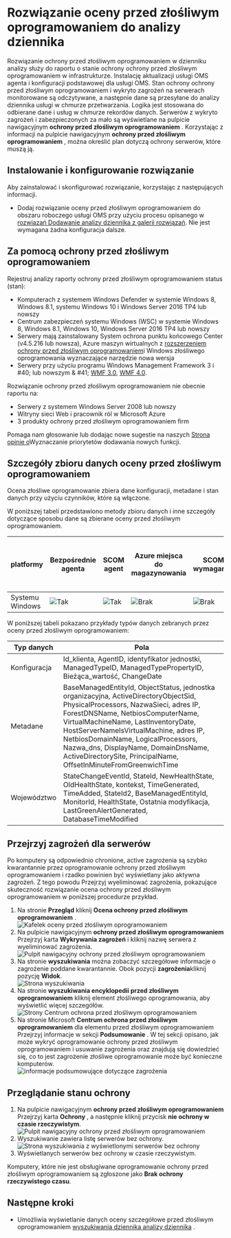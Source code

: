 <properties
    pageTitle="Rozwiązanie ocena złośliwego oprogramowania do analizy dziennika | Microsoft Azure"
    description="Rozwiązanie ochrony przed złośliwym oprogramowaniem w dzienniku analizy służy do raportu o stanie ochrony ochrony przed złośliwym oprogramowaniem w infrastrukturze."
    services="log-analytics"
    documentationCenter=""
    authors="bandersmsft"
    manager="jwhit"
    editor=""/>

<tags
    ms.service="log-analytics"
    ms.workload="na"
    ms.tgt_pltfrm="na"
    ms.devlang="na"
    ms.topic="article"
    ms.date="10/10/2016"
    ms.author="banders"/>

# <a name="malware-assessment-solution-in-log-analytics"></a>Rozwiązanie oceny przed złośliwym oprogramowaniem do analizy dziennika


Rozwiązanie ochrony przed złośliwym oprogramowaniem w dzienniku analizy służy do raportu o stanie ochrony ochrony przed złośliwym oprogramowaniem w infrastrukturze. Instalację aktualizacji usługi OMS agenta i konfiguracji podstawowej dla usługi OMS. Stan ochrony ochrony przed złośliwym oprogramowaniem i wykryto zagrożeń na serwerach monitorowane są odczytywane, a następnie dane są przesyłane do analizy dziennika usługi w chmurze przetwarzania. Logika jest stosowana do odbierane dane i usług w chmurze rekordów danych. Serwerów z wykryto zagrożeń i zabezpieczonych za mało są wyświetlane na pulpicie nawigacyjnym **ochrony przed złośliwym oprogramowaniem** . Korzystając z informacji na pulpicie nawigacyjnym **ochrony przed złośliwym oprogramowaniem** , można określić plan dotyczą ochrony serwerów, które muszą ją.

## <a name="installing-and-configuring-the-solution"></a>Instalowanie i konfigurowanie rozwiązanie
Aby zainstalować i skonfigurować rozwiązanie, korzystając z następujących informacji.

- Dodaj rozwiązanie oceny przed złośliwym oprogramowaniem do obszaru roboczego usługi OMS przy użyciu procesu opisanego w [rozwiązań Dodawanie analizy dziennika z galerii rozwiązań](log-analytics-add-solutions.md).  Nie jest wymagana żadna konfiguracja dalsze.


## <a name="use-antimalware"></a>Za pomocą ochrony przed złośliwym oprogramowaniem

Rejestruj analizy raporty ochrony przed złośliwym oprogramowaniem status (stan):

- Komputerach z systemem Windows Defender w systemie Windows 8, Windows 8.1, systemu Windows 10 i Windows Server 2016 TP4 lub nowszy
- Centrum zabezpieczeń systemu Windows (WSC) w systemie Windows 8, Windows 8.1, Windows 10, Windows Server 2016 TP4 lub nowszy
- Serwery mają zainstalowany System ochrona punktu końcowego Center (v4.5.216 lub nowsza), Azure maszyn wirtualnych z [rozszerzeniem ochrony przed złośliwym oprogramowaniem](http://go.microsoft.com/fwlink/?linkid=398023)i Windows złośliwego oprogramowania wyznaczające narzędzie nowa wersja  
- Serwery przy użyciu programu Windows Management Framework 3 i #40; lub nowszym & #41; [WMF 3.0](https://support.microsoft.com/kb/2506143), [WMF 4.0](http://www.microsoft.com/download/details.aspx?id=40855).

Rozwiązanie ochrony przed złośliwym oprogramowaniem nie obecnie raportu na:

- Serwery z systemem Windows Server 2008 lub nowszy
- Witryny sieci Web i pracownik ról w Microsoft Azure
- 3 produkty ochrony przed złośliwym oprogramowaniem firm

Pomaga nam głosowanie lub dodając nowe sugestie na naszych [Strona opinie o](http://feedback.azure.com/forums/267889-azure-operational-insights/category/88093-malware-assessment-solution)Wyznaczanie priorytetów dodawania nowych funkcji.


## <a name="malware-assessment-data-collection-details"></a>Szczegóły zbioru danych oceny przed złośliwym oprogramowaniem

Ocena złośliwe oprogramowanie zbiera dane konfiguracji, metadane i stan danych przy użyciu czynników, które są włączone.

W poniższej tabeli przedstawiono metody zbioru danych i inne szczegóły dotyczące sposobu dane są zbierane oceny przed złośliwym oprogramowaniem.

| platformy | Bezpośrednie agenta | SCOM agent | Azure miejsca do magazynowania | SCOM wymagane? | Dane agenta SCOM wysyłane za pośrednictwem grupy zarządzania | częstotliwość pobierania |
|---|---|---|---|---|---|---|
|Systemu Windows|![Tak](./media/log-analytics-malware/oms-bullet-green.png)|![Tak](./media/log-analytics-malware/oms-bullet-green.png)|![Brak](./media/log-analytics-malware/oms-bullet-red.png)|            ![Brak](./media/log-analytics-malware/oms-bullet-red.png)|![Tak](./media/log-analytics-malware/oms-bullet-green.png)| co godzina|


W poniższej tabeli pokazano przykłady typów danych zebranych przez oceny przed złośliwym oprogramowaniem:

|**Typ danych**|**Pola**|
|---|---|
|Konfiguracja|Id_klienta, AgentID, identyfikator jednostki, ManagedTypeID, ManagedTypePropertyID, Bieżąca_wartość, ChangeDate|
|Metadane|BaseManagedEntityId, ObjectStatus, jednostka organizacyjna, ActiveDirectoryObjectSid, PhysicalProcessors, NazwaSieci, adres IP, ForestDNSName, NetbiosComputerName, VirtualMachineName, LastInventoryDate, HostServerNameIsVirtualMachine, adres IP, NetbiosDomainName, LogicalProcessors, Nazwa_dns, DisplayName, DomainDnsName, ActiveDirectorySite, PrincipalName, OffsetInMinuteFromGreenwichTime|
|Województwo|StateChangeEventId, StateId, NewHealthState, OldHealthState, kontekst, TimeGenerated, TimeAdded, StateId2, BaseManagedEntityId, MonitorId, HealthState, Ostatnia modyfikacja, LastGreenAlertGenerated, DatabaseTimeModified|

## <a name="review-threats-for-servers"></a>Przejrzyj zagrożeń dla serwerów

Po komputery są odpowiednio chronione, active zagrożenia są szybko kwarantannie przez oprogramowanie ochrony przed złośliwym oprogramowaniem i rzadko powinien być wyświetlany jako aktywna zagrożeń. Z tego powodu Przejrzyj wyeliminować zagrożenia, pokazujące skuteczność rozwiązanie ocena ochrony przed złośliwym oprogramowaniem w poniższej procedurze przykład.

1. Na stronie **Przegląd** kliknij **Ocena ochrony przed złośliwym oprogramowaniem** .  
    ![Kafelek oceny przed złośliwym oprogramowaniem](./media/log-analytics-malware/oms-antimalware01.png)
2. Na pulpicie nawigacyjnym **ochrony przed złośliwym oprogramowaniem** Przejrzyj karta **Wykrywania zagrożeń** i kliknij nazwę serwera z wyeliminować zagrożenia.  
    ![Pulpit nawigacyjny ochrony przed złośliwym oprogramowaniem](./media/log-analytics-malware/oms-antimalware02.png)
3. Na stronie **wyszukiwania** można zobaczyć szczegółowe informacje o zagrożenie poddane kwarantannie. Obok pozycji **zagrożenia**kliknij pozycję **Widok**.  
    ![Strona wyszukiwania](./media/log-analytics-malware/oms-antimalware03.png)
4. Na stronie **wyszukiwania encyklopedii przed złośliwym oprogramowaniem** kliknij element złośliwego oprogramowania, aby wyświetlić więcej szczegółów.  
    ![Strony Centrum ochrona przed złośliwym oprogramowaniem](./media/log-analytics-malware/oms-antimalware04.png)
5. Na stronie Microsoft **Centrum ochrona przed złośliwym oprogramowaniem** dla elementu przed złośliwym oprogramowaniem Przejrzyj informacje w sekcji **Podsumowanie** . W tej sekcji opisano, jak może wykryć oprogramowanie ochrony przed złośliwym oprogramowaniem i usuwanie zagrożenia oraz znajdują się dowiedzieć się, co to jest zagrożenie złośliwe oprogramowanie może być konieczne komputerów.  
    ![informacje podsumowujące dotyczące zagrożenia](./media/log-analytics-malware/oms-antimalware05.png)

## <a name="review-protection-status"></a>Przeglądanie stanu ochrony

1. Na pulpicie nawigacyjnym **ochrony przed złośliwym oprogramowaniem** Przejrzyj karta **Ochrony** , a następnie kliknij przycisk **nie ochrony w czasie rzeczywistym**.  
    ![Pulpit nawigacyjny ochrony przed złośliwym oprogramowaniem](./media/log-analytics-malware/oms-antimalware06.png)
2. Wyszukiwanie zawiera listę serwerów bez ochrony.  
    ![Strona wyszukiwania z wyświetlonymi serwerów bez ochrony](./media/log-analytics-malware/oms-antimalware07.png)
3. Wyświetlanych serwerów bez ochrony w czasie rzeczywistym.

Komputery, które nie jest obsługiwane oprogramowanie ochrony przed złośliwym oprogramowaniem są zgłoszone jako **Brak ochrony rzeczywistego czasu**.


## <a name="next-steps"></a>Następne kroki

- Umożliwia wyświetlanie danych oceny szczegółowe przed złośliwym oprogramowaniem [wyszukiwania dziennika analizy dziennika](log-analytics-log-searches.md) .
